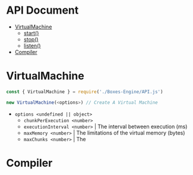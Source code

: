 # API Document

* [VirtualMachine](#virtualmachine)
  * [start()](#start)
  * [stop()](#stop)
  * [listen()](#listen)
* [Compiler](#compiler)

# VirtualMachine
```js
const { VirtualMachine } = require('./Boxes-Engine/API.js')

new VirtualMachine(<options>) // Create A Virtual Machine
```
* `options <undefined || object>`
  * `chunkPerExecution <number>`
  * `executionInterval <number>` | The interval between execution (ms)
  * `maxMemory <number>` |  The limitations of the virtual memory (bytes)
  * `maxChunks <number>` | The 

# Compiler
